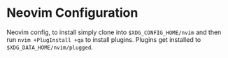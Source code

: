 # Neovim Configuration

Neovim config, to install simply clone into `$XDG_CONFIG_HOME/nvim` and then run
`nvim +PlugInstall +qa` to install plugins. Plugins get installed to
`$XDG_DATA_HOME/nvim/plugged`.
